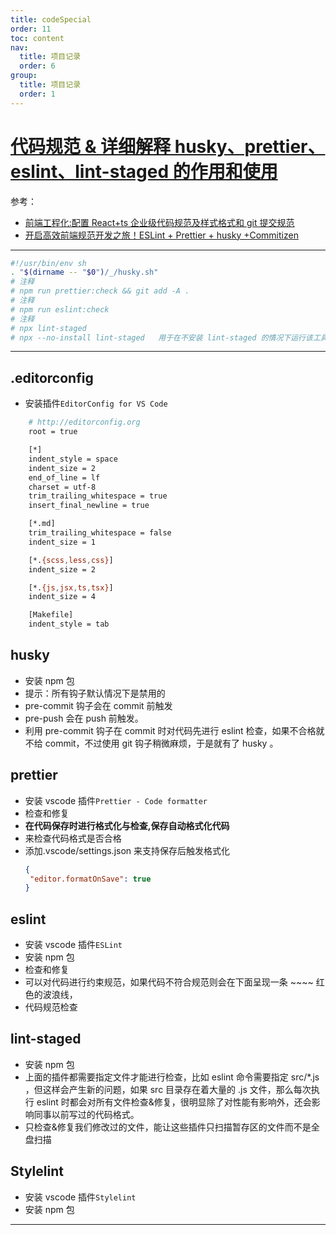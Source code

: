 ```yaml
---
title: codeSpecial
order: 11
toc: content
nav:
  title: 项目记录
  order: 6
group: 
  title: 项目记录
  order: 1
---
```


# [代码规范 & 详细解释 husky、prettier、eslint、lint-staged 的作用和使用][1]

参考：

- [前端工程化:配置 React+ts 企业级代码规范及样式格式和 git 提交规范][2]
- [开启高效前端规范开发之旅！ESLint + Prettier + husky +Commitizen][3]

---

```sh
#!/usr/bin/env sh
. "$(dirname -- "$0")/_/husky.sh"
# 注释
# npm run prettier:check && git add -A .
# 注释
# npm run eslint:check
# 注释
# npx lint-staged
# npx --no-install lint-staged   用于在不安装 lint-staged 的情况下运行该工具
```

---

## .editorconfig

- 安装插件`EditorConfig for VS Code`

```sh
    # http://editorconfig.org
    root = true

    [*]
    indent_style = space
    indent_size = 2
    end_of_line = lf
    charset = utf-8
    trim_trailing_whitespace = true
    insert_final_newline = true

    [*.md]
    trim_trailing_whitespace = false
    indent_size = 1

    [*.{scss,less,css}]
    indent_size = 2

    [*.{js,jsx,ts,tsx}]
    indent_size = 4

    [Makefile]
    indent_style = tab

```

## husky

- 安装 npm 包
- 提示：所有钩子默认情况下是禁用的
- pre-commit 钩子会在 commit 前触发
- pre-push 会在 push 前触发。
- 利用 pre-commit 钩子在 commit 时对代码先进行 eslint 检查，如果不合格就不给 commit，不过使用 git 钩子稍微麻烦，于是就有了 husky 。

## prettier

- 安装 vscode 插件`Prettier - Code formatter`
- 检查和修复
- **在代码保存时进行格式化与检查,保存自动格式化代码**
- 来检查代码格式是否合格
- 添加.vscode/settings.json 来支持保存后触发格式化
  ```json
  {
   "editor.formatOnSave": true
  }
  ```

## eslint

- 安装 vscode 插件`ESLint`
- 安装 npm 包
- 检查和修复
- 可以对代码进行约束规范，如果代码不符合规范则会在下面呈现一条 ~~~~ 红色的波浪线，
- 代码规范检查

## lint-staged

- 安装 npm 包
- 上面的插件都需要指定文件才能进行检查，比如 eslint 命令需要指定 src/\*.js ，但这样会产生新的问题，如果 src 目录存在着大量的 .js 文件，那么每次执行 eslint 时都会对所有文件检查&修复，很明显除了对性能有影响外，还会影响同事以前写过的代码格式。
- 只检查&修复我们修改过的文件，能让这些插件只扫描暂存区的文件而不是全盘扫描

## Stylelint

- 安装 vscode 插件`Stylelint`
- 安装 npm 包

---

[1]: https://blog.csdn.net/cookcyq__/article/details/125457031 '代码规范 & 详细解释 husky、prettier、eslint、lint-staged 的作用和使用'
[2]: https://juejin.cn/post/7101596844181962788#heading-38 '前端工程化:配置React+ts企业级代码规范及样式格式和git提交规范'
[3]: https://mp.weixin.qq.com/s/0q13PZ6vNxrbrpuxQxxt-g '开启高效前端规范开发之旅！ESLint + Prettier + husky +Commitizen'
